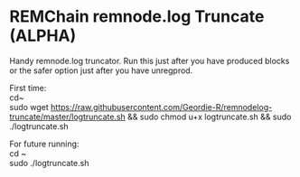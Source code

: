 # REMChain remnode.log Truncate (ALPHA)
Handy remnode.log truncator.  Run this just after you have produced blocks or the safer option just after you have unregprod.

First time:<br />
cd~
<br />
sudo wget https://raw.githubusercontent.com/Geordie-R/remnodelog-truncate/master/logtruncate.sh && sudo chmod u+x logtruncate.sh && sudo ./logtruncate.sh
<br />

For future running: <br />
cd ~
<br />
sudo ./logtruncate.sh
<br />
